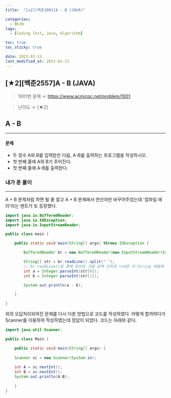 ```yaml
---
title:  "[★2][백준1001]A - B (JAVA)" 

categories:
  - BKJN
tags:
  - [Coding Test, Java, Algorithm]

toc: true
toc_sticky: true

date: 2023-01-13
last_modified_at: 2023-01-13
---
```

[★2][백준2557]A - B (JAVA)
----
> 1001번 문제 ☞ <https://www.acmicpc.net/problem/1001>  

> 난이도 ☞ [★2]
  
## A - B 
___  
#### 문제
- 두 정수 A와 B를 입력받은 다음, A-B를 출력하는 프로그램을 작성하시오.
- 첫 번째 줄에 A와 B가 주어진다.
- 첫 번째 줄에 A-B를 출력한다.

### 내가 푼 풀이
___  
A + B 문제처럼 하면 될 줄 알고 A + B 문제에서 연산자만 바꾸어주었는데 '컴파일 에러'라는 멘트가 또 등장했다.
```java
import java.io.BufferedReader;
import java.io.IOException;
import java.io.InputStreamReader;

public class main {

	public static void main(String[] args) throws IOException {

		BufferedReader br = new BufferedReader(new InputStreamReader(System.in));

		String[] str = br.readLine().split(" ");
		// br.readLine()을 통해 읽어온 것을 공백 단위로 나눠준 뒤 String 배열에 각각 저장
		int a = Integer.parseInt(str[0]);
		int b = Integer.parseInt(str[1]);

		System.out.println(a - b);

	}

}
```
위의 오답처리되어진 문제를 다시 다른 방법으로 코드를 작성하였다. 어떻게 할까하다가 Scanner를 이용하여 작성하였는데 정답이 되었다. 코드는 아래와 같다.
```java
import java.util.Scanner;

public class Main {

	public static void main(String[] args) {
		
	Scanner sc = new Scanner(System.in);
	
	int A = sc.nextInt();
	int B = sc.nextInt();
	System.out.println(A-B);
	
	}
}
```
